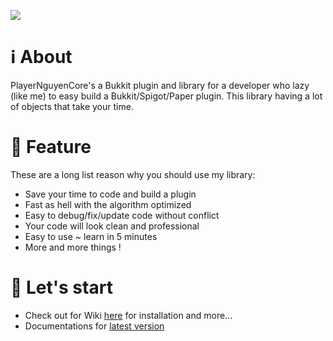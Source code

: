 [![](https://jitpack.io/v/PlayerNguyen/PlayerNguyenCore.svg)](https://jitpack.io/#PlayerNguyen/PlayerNguyenCore)
# ℹ️ About
PlayerNguyenCore's a Bukkit plugin and library for a developer who lazy (like me) to easy build a Bukkit/Spigot/Paper plugin.
This library having a lot of objects that take your time.
# 🚀 Feature
These are a long list reason why you should use my library:
* Save your time to code and build a plugin
* Fast as hell with the algorithm optimized
* Easy to debug/fix/update code without conflict
* Your code will look clean and professional
* Easy to use ~ learn in 5 minutes
* More and more things ! 

# 📖 Let's start
- Check out for Wiki [here](https://github.com/PlayerNguyen/PlayerNguyenCore/wiki) for installation and more...
- Documentations for [latest version](https://playernguyen.github.io/PlayerNguyenCore/javadoc/latest)